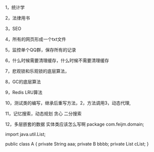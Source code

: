1，统计学

2，法律用书

3，SEO

4，所有的网页形成一个txt文件


5，监控单个QQ群，保存所有的记录

6，什么时候需要清理缓存，什么时候不需要清理缓存

7，悲观锁和乐观锁的底层算法，

8，GC的底层算法

9，Redis  LRU算法

10，测试类的编写，继承后重写方法，2，方法调用3，动态代理,

11，记忆搜索，动态规划  贪心	二分搜索

12，多层嵌套的数据 实体类应该怎么写啊
package com.feijm.domain;

import java.util.List;

public class A {
    private String aaa;
    private B bbbb;
    private List<C> cList;
}

